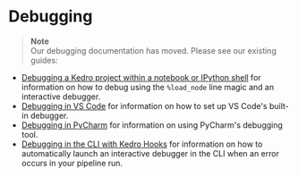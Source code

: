 # Debugging

> **Note**  
> Our debugging documentation has moved. Please see our existing guides:

- [Debugging a Kedro project within a notebook or IPython shell](../integrations-and-plugins/notebooks_and_ipython/kedro_and_notebooks.md#debugging-a-kedro-project-within-a-notebook) for information on how to debug using the `%load_node` line magic and an interactive debugger.
- [Debugging in VS Code](../ide/set_up_vscode.md#debugging) for information on how to set up VS Code's built-in debugger.
- [Debugging in PyCharm](../ide/set_up_pycharm.md#debugging) for information on using PyCharm's debugging tool.
- [Debugging in the CLI with Kedro Hooks](../extend/hooks/common_use_cases.md#use-hooks-to-debug-your-pipeline) for information on how to automatically launch an interactive debugger in the CLI when an error occurs in your pipeline run.